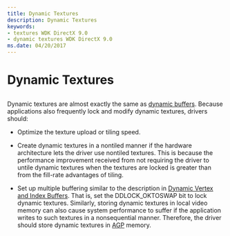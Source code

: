 ```yaml
---
title: Dynamic Textures
description: Dynamic Textures
keywords:
- textures WDK DirectX 9.0
- dynamic textures WDK DirectX 9.0
ms.date: 04/20/2017
---
```


# Dynamic Textures


## <span id="ddk_dynamic_textures_gg"></span><span id="DDK_DYNAMIC_TEXTURES_GG"></span>


Dynamic textures are almost exactly the same as [dynamic buffers](dynamic-vertex-and-index-buffers.md). Because applications also frequently lock and modify dynamic textures, drivers should:

-   Optimize the texture upload or tiling speed.

-   Create dynamic textures in a nontiled manner if the hardware architecture lets the driver use nontiled textures. This is because the performance improvement received from not requiring the driver to untile dynamic textures when the textures are locked is greater than from the fill-rate advantages of tiling.

-   Set up multiple buffering similar to the description in [Dynamic Vertex and Index Buffers](dynamic-vertex-and-index-buffers.md). That is, set the DDLOCK\_OKTOSWAP bit to lock dynamic textures. Similarly, storing dynamic textures in local video memory can also cause system performance to suffer if the application writes to such textures in a nonsequential manner. Therefore, the driver should store dynamic textures in [AGP](agp-support.md) memory.

 

 





